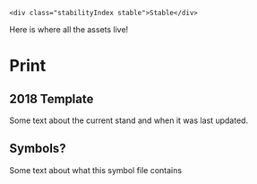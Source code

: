 ```html|span-1,no-source,plain
<div class="stabilityIndex stable">Stable</div>
```

Here is where all the assets live!

# Print
## 2018 Template
Some text about the current stand and when it was last updated.

## Symbols?
Some text about what this symbol file contains
